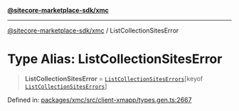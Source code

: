 [**@sitecore-marketplace-sdk/xmc**](../README.md)

***

[@sitecore-marketplace-sdk/xmc](../README.md) / ListCollectionSitesError

# Type Alias: ListCollectionSitesError

> **ListCollectionSitesError** = [`ListCollectionSitesErrors`](ListCollectionSitesErrors.md)\[keyof [`ListCollectionSitesErrors`](ListCollectionSitesErrors.md)\]

Defined in: [packages/xmc/src/client-xmapp/types.gen.ts:2667](https://github.com/Sitecore/sitecore-marketplace-sdk/blob/e87783cce9f115393973a45e109d17b99bf1df7e/packages/xmc/src/client-xmapp/types.gen.ts#L2667)
